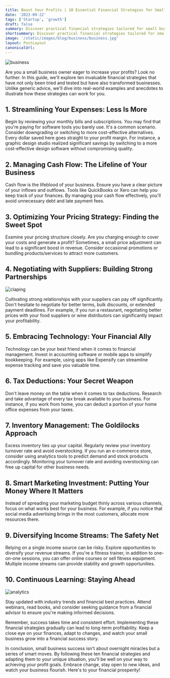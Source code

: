 ```yaml
---
title: Boost Your Profits | 10 Essential Financial Strategies for Small Business Owners
date: '2023-09-22'
tags: ['Startup', 'growth']
draft: false
summary: Discover practical financial strategies tailored for small business owners in our comprehensive guide. From streamlining expenses to negotiating with suppliers, optimizing pricing, and leveraging technology, learn how to boost your profits with real-world examples and expert insights. Explore these essential tactics to take your business to new heights and achieve long-term financial success.
shortsummary: Discover practical financial strategies tailored for small business owners in our comprehensive guide. From streamlining expenses to ...
image: '/static/images/blog/business/business.jpg'
layout: PostLayout
canonicalUrl:
---
```


![business](/static/images/blog/business/business.jpg)

Are you a small business owner eager to increase your profits? Look no further. In this guide, we'll explore ten invaluable financial strategies that have not only been tried and tested but have also transformed businesses. Unlike generic advice, we'll dive into real-world examples and anecdotes to illustrate how these strategies can work for you.

## 1. Streamlining Your Expenses: Less Is More

Begin by reviewing your monthly bills and subscriptions. You may find that you're paying for software tools you barely use. It's a common scenario. Consider downgrading or switching to more cost-effective alternatives. Every dollar saved here goes straight to your profit margin. For instance, a graphic design studio realized significant savings by switching to a more cost-effective design software without compromising quality.

## 2. Managing Cash Flow: The Lifeline of Your Business

Cash flow is the lifeblood of your business. Ensure you have a clear picture of your inflows and outflows. Tools like QuickBooks or Xero can help you keep track of your finances. By managing your cash flow effectively, you'll avoid unnecessary debt and late payment fees.

## 3. Optimizing Your Pricing Strategy: Finding the Sweet Spot

Examine your pricing structure closely. Are you charging enough to cover your costs and generate a profit? Sometimes, a small price adjustment can lead to a significant boost in revenue. Consider occasional promotions or bundling products/services to attract more customers.

## 4. Negotiating with Suppliers: Building Strong Partnerships

![claping](/static/images/blog/business/claping.jpg)

Cultivating strong relationships with your suppliers can pay off significantly. Don't hesitate to negotiate for better terms, bulk discounts, or extended payment deadlines. For example, if you run a restaurant, negotiating better prices with your food suppliers or wine distributors can significantly impact your profitability.

## 5. Embracing Technology: Your Financial Ally

Technology can be your best friend when it comes to financial management. Invest in accounting software or mobile apps to simplify bookkeeping. For example, using apps like Expensify can streamline expense tracking and save you valuable time.

## 6. Tax Deductions: Your Secret Weapon

Don't leave money on the table when it comes to tax deductions. Research and take advantage of every tax break available to your business. For instance, if you work from home, you can deduct a portion of your home office expenses from your taxes.

## 7. Inventory Management: The Goldilocks Approach

Excess inventory ties up your capital. Regularly review your inventory turnover rate and avoid overstocking. If you run an e-commerce store, consider using analytics tools to predict demand and stock products accordingly. Monitoring your turnover rate and avoiding overstocking can free up capital for other business needs.

## 8. Smart Marketing Investment: Putting Your Money Where It Matters

Instead of spreading your marketing budget thinly across various channels, focus on what works best for your business. For example, if you notice that social media advertising brings in the most customers, allocate more resources there.

## 9. Diversifying Income Streams: The Safety Net

Relying on a single income source can be risky. Explore opportunities to diversify your revenue streams. If you're a fitness trainer, in addition to one-on-one sessions, you can offer online courses or sell fitness equipment. Multiple income streams can provide stability and growth opportunities.

## 10. Continuous Learning: Staying Ahead

![analytics](/static/images/blog/business/analytics.jpg)

Stay updated with industry trends and financial best practices. Attend webinars, read books, and consider seeking guidance from a financial advisor to ensure you're making informed decisions.

Remember, success takes time and consistent effort. Implementing these financial strategies gradually can lead to long-term profitability. Keep a close eye on your finances, adapt to changes, and watch your small business grow into a financial success story.

In conclusion, small business success isn't about overnight miracles but a series of smart moves. By following these ten financial strategies and adapting them to your unique situation, you'll be well on your way to achieving your profit goals. Embrace change, stay open to new ideas, and watch your business flourish. Here's to your financial prosperity!
